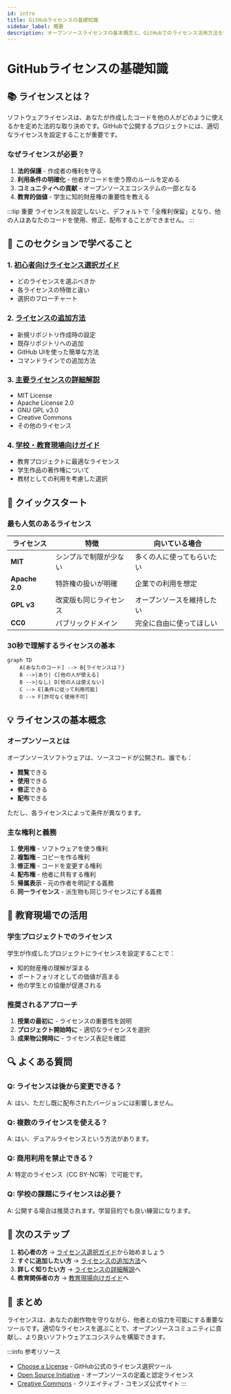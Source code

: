 ```yaml
---
id: intro
title: GitHubライセンスの基礎知識
sidebar_label: 概要
description: オープンソースライセンスの基本概念と、GitHubでのライセンス活用方法を学ぶ
---
```


# GitHubライセンスの基礎知識

## 📚 ライセンスとは？

ソフトウェアライセンスは、あなたが作成したコードを他の人がどのように使えるかを定めた法的な取り決めです。GitHubで公開するプロジェクトには、適切なライセンスを設定することが重要です。

### なぜライセンスが必要？

1. **法的保護** - 作成者の権利を守る
2. **利用条件の明確化** - 他者がコードを使う際のルールを定める
3. **コミュニティへの貢献** - オープンソースエコシステムの一部となる
4. **教育的価値** - 学生に知的財産権の重要性を教える

:::tip 重要
ライセンスを設定しないと、デフォルトで「全権利保留」となり、他の人はあなたのコードを使用、修正、配布することができません。
:::

## 🎯 このセクションで学べること

### 1. [初心者向けライセンス選択ガイド](./choosing-license)
- どのライセンスを選ぶべきか
- 各ライセンスの特徴と違い
- 選択のフローチャート

### 2. [ライセンスの追加方法](./adding-license)
- 新規リポジトリ作成時の設定
- 既存リポジトリへの追加
- GitHub UIを使った簡単な方法
- コマンドラインでの追加方法

### 3. [主要ライセンスの詳細解説](./license-details)
- MIT License
- Apache License 2.0
- GNU GPL v3.0
- Creative Commons
- その他のライセンス

### 4. [学校・教育現場向けガイド](./education-guide)
- 教育プロジェクトに最適なライセンス
- 学生作品の著作権について
- 教材としての利用を考慮した選択

## 🚀 クイックスタート

### 最も人気のあるライセンス

| ライセンス | 特徴 | 向いている場合 |
|----------|------|--------------|
| **MIT** | シンプルで制限が少ない | 多くの人に使ってもらいたい |
| **Apache 2.0** | 特許権の扱いが明確 | 企業での利用を想定 |
| **GPL v3** | 改変版も同じライセンス | オープンソースを維持したい |
| **CC0** | パブリックドメイン | 完全に自由に使ってほしい |

### 30秒で理解するライセンスの基本

```mermaid
graph TD
    A[あなたのコード] --> B{ライセンスは？}
    B -->|あり| C[他の人が使える]
    B -->|なし| D[他の人は使えない]
    C --> E[条件に従って利用可能]
    D --> F[許可なく使用不可]
```

## 💡 ライセンスの基本概念

### オープンソースとは

オープンソースソフトウェアは、ソースコードが公開され、誰でも：
- **閲覧**できる
- **使用**できる
- **修正**できる
- **配布**できる

ただし、各ライセンスによって条件が異なります。

### 主な権利と義務

1. **使用権** - ソフトウェアを使う権利
2. **複製権** - コピーを作る権利
3. **修正権** - コードを変更する権利
4. **配布権** - 他者に共有する権利
5. **帰属表示** - 元の作者を明記する義務
6. **同一ライセンス** - 派生物も同じライセンスにする義務

## 🏫 教育現場での活用

### 学生プロジェクトでのライセンス

学生が作成したプロジェクトにライセンスを設定することで：
- 知的財産権の理解が深まる
- ポートフォリオとしての価値が高まる
- 他の学生との協働が促進される

### 推奨されるアプローチ

1. **授業の最初に** - ライセンスの重要性を説明
2. **プロジェクト開始時に** - 適切なライセンスを選択
3. **成果物公開時に** - ライセンス表記を確認

## 🔍 よくある質問

### Q: ライセンスは後から変更できる？
A: はい、ただし既に配布されたバージョンには影響しません。

### Q: 複数のライセンスを使える？
A: はい、デュアルライセンスという方法があります。

### Q: 商用利用を禁止できる？
A: 特定のライセンス（CC BY-NC等）で可能です。

### Q: 学校の課題にライセンスは必要？
A: 公開する場合は推奨されます。学習目的でも良い練習になります。

## 📖 次のステップ

1. **初心者の方** → [ライセンス選択ガイド](./choosing-license)から始めましょう
2. **すぐに追加したい方** → [ライセンスの追加方法](./adding-license)へ
3. **詳しく知りたい方** → [ライセンスの詳細解説](./license-details)へ
4. **教育関係者の方** → [教育現場向けガイド](./education-guide)へ

## 🌟 まとめ

ライセンスは、あなたの創作物を守りながら、他者との協力を可能にする重要なツールです。適切なライセンスを選ぶことで、オープンソースコミュニティに貢献し、より良いソフトウェアエコシステムを構築できます。

:::info 参考リソース
- [Choose a License](https://choosealicense.com/) - GitHub公式のライセンス選択ツール
- [Open Source Initiative](https://opensource.org/) - オープンソースの定義と認定ライセンス
- [Creative Commons](https://creativecommons.org/) - クリエイティブ・コモンズ公式サイト
:::